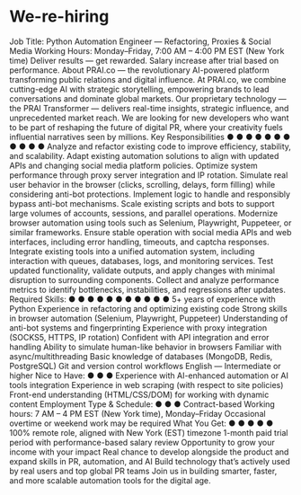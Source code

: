 # We-re-hiring
Job Title: Python Automation Engineer — Refactoring, Proxies & Social Media
Working Hours: Monday–Friday, 7:00 AM – 4:00 PM EST (New York time)
Deliver results — get rewarded. Salary increase after trial based on performance.
About PRAI.co — the revolutionary AI-powered platform transforming public relations and digital
influence. At PRAI.co, we combine cutting-edge AI with strategic storytelling, empowering brands to lead
conversations and dominate global markets.
Our proprietary technology — the PRAI Transformer — delivers real-time insights, strategic influence,
and unprecedented market reach.
We are looking for new developers who want to be part of reshaping the future of digital PR, where your
creativity fuels influential narratives seen by millions.
Key Responsibilities
●
●
●
●
●
●
●
●
●
●
●
Analyze and refactor existing code to improve efficiency, stability, and scalability.
Adapt existing automation solutions to align with updated APIs and changing social media
platform policies.
Optimize system performance through proxy server integration and IP rotation.
Simulate real user behavior in the browser (clicks, scrolling, delays, form filling) while
considering anti-bot protections.
Implement logic to handle and responsibly bypass anti-bot mechanisms.
Scale existing scripts and bots to support large volumes of accounts, sessions, and parallel
operations.
Modernize browser automation using tools such as Selenium, Playwright, Puppeteer, or
similar frameworks.
Ensure stable operation with social media APIs and web interfaces, including error handling,
timeouts, and captcha responses.
Integrate existing tools into a unified automation system, including interaction with queues,
databases, logs, and monitoring services.
Test updated functionality, validate outputs, and apply changes with minimal disruption to
surrounding components.
Collect and analyze performance metrics to identify bottlenecks, instabilities, and
regressions after updates.
Required Skills:
●
●
●
●
●
●
●
●
●
●
●
5+ years of experience with Python
Experience in refactoring and optimizing existing code
Strong skills in browser automation (Selenium, Playwright, Puppeteer)
Understanding of anti-bot systems and fingerprinting
Experience with proxy integration (SOCKS5, HTTPS, IP rotation)
Confident with API integration and error handling
Ability to simulate human-like behavior in browsers
Familiar with async/multithreading
Basic knowledge of databases (MongoDB, Redis, PostgreSQL)
Git and version control workflows
English — Intermediate or higher
Nice to Have:
●
●
●
Experience with AI-enhanced automation or AI tools integration
Experience in web scraping (with respect to site policies)
Front-end understanding (HTML/CSS/DOM) for working with dynamic content
Employment Type & Schedule:
●
●
●
Contract-based
Working hours: 7 AM – 4 PM EST (New York time), Monday–Friday
Occasional overtime or weekend work may be required
What You Get:
●
●
●
●
●
100% remote role, aligned with New York (EST) timezone
1-month paid trial period with performance-based salary review
Opportunity to grow your income with your impact
Real chance to develop alongside the product and expand skills in PR, automation, and AI
Build technology that’s actively used by real users and top global PR teams
Join us in building smarter, faster, and more scalable automation tools for the digital age.
